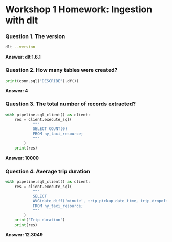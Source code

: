 # Workshop 1 Homework: Ingestion with dlt

### Question 1. The version
```bash
dlt --version
```
**Answer: dlt 1.6.1**

### Question 2. How many tables were created?
```python
print(conn.sql("DESCRIBE").df())
```
**Answer: 4**

### Question 3. The total number of records extracted?
```python
with pipeline.sql_client() as client:
    res = client.execute_sql(
            """
            SELECT COUNT(0)
            FROM ny_taxi_resource;
            """
        )
    print(res)
```
**Answer: 10000**

### Question 4. Average trip duration
```python
with pipeline.sql_client() as client:
    res = client.execute_sql(
            """
            SELECT
            AVG(date_diff('minute', trip_pickup_date_time, trip_dropoff_date_time))
            FROM ny_taxi_resource;
            """
        )
    print('Trip duration')
    print(res)
```
**Answer: 12.3049**